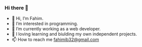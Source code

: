 ### Hi there 👋
- 👋 Hi, I’m Fahim.
- 👀 I’m interested in programming.
- 🌱 I’m currently working as a web developer.
- 💞️ I loving learning and biulding my own independent projects.
- 📫 How to reach me fahimib32@gmail.com


<!--
**fahimib32/fahimib32** is a ✨ _special_ ✨ repository because its `README.md` (this file) appears on your GitHub profile.

Here are some ideas to get you started:

- 🔭 I’m currently working on ...
- 🌱 I’m currently learning ...
- 👯 I’m looking to collaborate on ...
- 🤔 I’m looking for help with ...
- 💬 Ask me about ...
- 📫 How to reach me: ...
- 😄 Pronouns: ...
- ⚡ Fun fact: ...
-->
